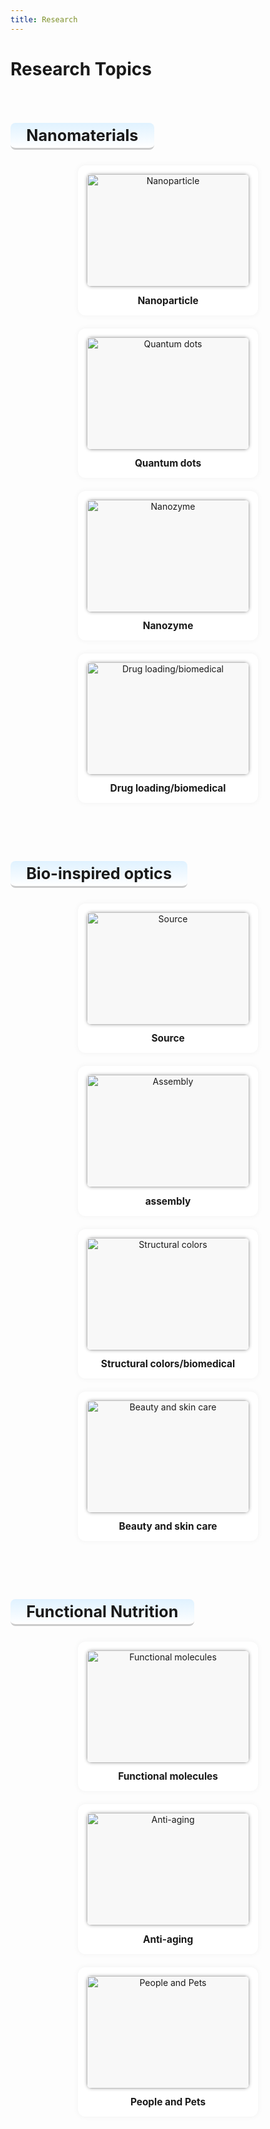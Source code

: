 ```yaml
---
title: Research
---
```


# <i class="fas fa-microscope"></i>Research Topics


<style>
  .section-title {
    text-align: center;
    font-size: 1.8em;
    font-weight: bold;
    margin-top: 2em;
    margin-bottom: 1em;
    border-bottom: 3px solid #ccc;
    display: inline-block;
    padding: 0.2em 1em;
    background: linear-gradient(to bottom, #e0f2ff, #ffffff);
    border-radius: 8px;
  }

  .research-section {
    display: flex;
    justify-content: center;
    flex-wrap: wrap;
    gap: 1.5em;
    margin-bottom: 3em;
    text-align: center;
  }

  .research-box {
    width: 260px;
    background: #fff;
    border-radius: 12px;
    padding: 1em;
    box-shadow: 0 0 10px rgba(0,0,0,0.05);
    transition: transform 0.3s ease;
  }

  .research-box:hover {
    transform: translateY(-5px);
  }

  .research-box img {
    width: 260px;
    height: 180px;
    object-fit: contain;
    border-radius: 8px;
    box-shadow: 0px 0px 5px #aaa;
    background: #f8f8f8;
  }

  .research-box-title {
    font-weight: bold;
    margin-top: 0.8em;
    font-size: 1.1em;
  }
</style>


<!-- Nanomaterials Section -->
<div class="section-title">Nanomaterials</div>
<div class="research-section">

  <div class="research-box">
    <img src="{{ '/images/nanoparticle.png' | relative_url }}" alt="Nanoparticle">
    <div class="research-box-title">Nanoparticle</div>
  </div>

  <div class="research-box">
    <img src="{{ '/images/quantum-dots.png' | relative_url }}" alt="Quantum dots">
    <div class="research-box-title">Quantum dots</div>
  </div>

  <div class="research-box">
    <img src="{{ '/images/nanozyme.png' | relative_url }}" alt="Nanozyme"> 
    <div class="research-box-title">Nanozyme</div>
  </div>

  <div class="research-box">
    <img src="{{ '/images/drug-loading.png' | relative_url }}" alt="Drug loading/biomedical"> 
    <div class="research-box-title">Drug loading/biomedical</div>
  </div>

</div>

<div class="section-title">Bio-inspired optics</div>
<div class="research-section">

  <div class="research-box">
    <img src="{{ "/images/source.png" | relative_url }}" alt="Source"> 
    <div class="research-box-title">Source</div>
  </div>

  <div class="research-box">
    <img src="{{ "/images/assembly.png" | relative_url }}" alt="Assembly"> 
    <div class="research-box-title">assembly</div>
  </div>

  <div class="research-box">
    <img src="{{ "/images/structural-colors.png"| relative_url }}" alt="Structural colors"> 
    <div class="research-box-title">Structural colors/biomedical</div>
  </div>

  <div class="research-box">
    <img src="{{ "/images/beauty-skincare.png"| relative_url }}" alt="Beauty and skin care"> 
    <div class="research-box-title">Beauty and skin care</div>
  </div>

</div>


<!-- Functional Nutrition Section -->
<div class="section-title">Functional Nutrition</div>
<div class="research-section">

  <div class="research-box">
    <img src="{{ "/images/functional-molecules.png"| relative_url }}" alt="Functional molecules"> 
    <div class="research-box-title">Functional molecules</div>
  </div>

  <div class="research-box">
    <img src="{{ "/images/anti-aging.png"| relative_url }}" alt="Anti-aging"> 
    <div class="research-box-title">Anti-aging</div>
  </div>

  <div class="research-box">
    <img src= "{{ "/images/people-pets.png"| relative_url }}" alt="People and Pets"> 
    <div class="research-box-title">People and Pets</div>
  </div>

</div>
